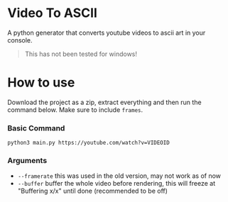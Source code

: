# Video To ASCII
A python generator that converts youtube videos to ascii art in your console. 
> This has not been tested for windows!

# How to use
Download the project as a zip, extract everything and then run the command below. Make sure to include `frames`.
### Basic Command
`python3 main.py https://youtube.com/watch?v=VIDEOID`

### Arguments
- `--framerate` this was used in the old version, may not work as of now
- `--buffer` buffer the whole video before rendering, this will freeze at "Buffering x/x" until done (recommended to be off)

